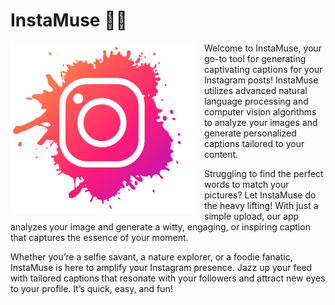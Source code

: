 # InstaMuse 🌟📸

<div>
    <img src="insta.png" alt="Image" width="300" style="float:left; margin-right:10px;">
    <p> Welcome to InstaMuse, your go-to tool for generating captivating captions for your Instagram posts! InstaMuse utilizes advanced natural language processing and computer vision algorithms to analyze your images and generate personalized captions tailored to your content. </p>
    <p> Struggling to find the perfect words to match your pictures? Let InstaMuse do the heavy lifting! With just a simple upload, our app analyzes your image and generate a witty, engaging, or inspiring caption that captures the essence of your moment.</p>
    <p>Whether you’re a selfie savant, a nature explorer, or a foodie fanatic, InstaMuse is here to amplify your Instagram presence. Jazz up your feed with tailored captions that resonate with your followers and attract new eyes to your profile. It’s quick, easy, and fun!</p>
</div>
